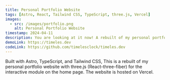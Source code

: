 ```yaml
---
title: Personal Portfolio Website
tags: [Astro, React, Tailwind CSS, TypeScript, three.js, Vercel]
images:
  - src: /images/portfolio.png
    alt: Personal Portfolio Website
timestamp: 2024-04-11
description: You are looking at it now! A rebuilt of my personal portfolio website with three.js (React-three-fiber) for the interactive module on the home page.
demoLink: https://timeles.dev
codeLink: https://github.com/timelesclock/timeles.dev
---
```


Built with Astro, TypeScript, and Tailwind CSS, This is a rebuilt of my personal portfolio website with three.js (React-three-fiber) for the interactive module on the home page. The website is hosted on Vercel.
